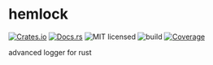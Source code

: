 # hemlock

[![Crates.io](https://img.shields.io/crates/v/hemlock)](https://crates.io/crates/hemlock)
[![Docs.rs](https://docs.rs/hemlock/badge.svg)](https://docs.rs/hemlock/)
![MIT licensed](https://img.shields.io/badge/license-MIT-blue.svg)
![build](https://github.com/trashbyte/hemlock/workflows/build/badge.svg)
[![Coverage](https://img.shields.io/codecov/c/github/trashbyte/hemlock/master.svg)](https://codecov.io/gh/trashbyte/hemlock)

advanced logger for rust
